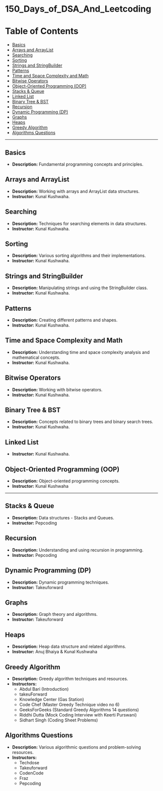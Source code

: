 # 150_Days_of_DSA_And_Leetcoding 
# Table of Contents 

- [Basics](#basics)
- [Arrays and ArrayList](#arrays-and-arraylist)   
- [Searching](#searching)  
- [Sorting](#sorting)  
- [Strings and StringBuilder](#strings-and-stringbuilder)  
- [Patterns](#patterns)  
- [Time and Space Complexity and Math](#time-and-space-complexity-and-math) 
- [Bitwise Operators](#bitwise-operators)
- [Object-Oriented Programming (OOP)](#object-oriented-programming-oop)  
- [Stacks & Queue](#stacks--queue)
- [Linked List](#linked-list)
- [Binary Tree & BST](#binary-tree--bst)
- [Recursion](#recursion)
- [Dynamic Programming (DP)](#dynamic-programming-dp)
- [Graphs](#graphs)
- [Heaps](#heaps)
- [Greedy Algorithm](#greedy-algorithm)
- [Algorithms Questions](#algorithms-questions)

---

## Basics
- **Description:** Fundamental programming concepts and principles.

## Arrays and ArrayList
- **Description:** Working with arrays and ArrayList data structures.
- **Instructor:** Kunal Kushwaha.

## Searching
- **Description:** Techniques for searching elements in data structures.
- **Instructor:** Kunal Kushwaha.

## Sorting
- **Description:** Various sorting algorithms and their implementations.
- **Instructor:** Kunal Kushwaha.

## Strings and StringBuilder
- **Description:** Manipulating strings and using the StringBuilder class.
- **Instructor:** Kunal Kushwaha.

## Patterns
- **Description:** Creating different patterns and shapes.
- **Instructor:** Kunal Kushwaha.

## Time and Space Complexity and Math
- **Description:** Understanding time and space complexity analysis and mathematical concepts.
- **Instructor:** Kunal Kushwaha.

## Bitwise Operators
- **Description:** Working with bitwise operators.
- **Instructor:** Kunal Kushwaha.

## Binary Tree & BST
- **Description:** Concepts related to binary trees and binary search trees.
- **Instructor:** Kunal Kushwaha.
  
## Linked List
- **Instructor:** Kunal Kushwaha.

## Object-Oriented Programming (OOP)
- **Description:** Object-oriented programming concepts.
- **Instructor:** Kunal Kushwaha

---

## Stacks & Queue
- **Description:** Data structures - Stacks and Queues.
- **Instructor:** Pepcoding 

## Recursion
- **Description:** Understanding and using recursion in programming.
- **Instructor:** Pepcoding 

## Dynamic Programming (DP)
- **Description:** Dynamic programming techniques.
- **Instructor:** Takeuforward 

## Graphs
- **Description:** Graph theory and algorithms.
- **Instructor:** Takeuforward 

## Heaps
- **Description:** Heap data structure and related algorithms.
- **Instructor:** Anuj Bhaiya & Kunal Kushwaha

## Greedy Algorithm
- **Description:** Greedy algorithm techniques and resources.
- **Instructors:** 
  - Abdul Bari (Introduction)
  - takeuForward
  - Knowledge Center (Gas Station)
  - Code Chef (Master Greedy Technique video no 6)
  - GeeksForGeeks (Standard Greedy Algorithms 14 questions)
  - Riddhi Dutta (Mock Coding Interview with Keerti Purswani)
  - Sidhart Singh (Coding Sheet Problems)

## Algorithms Questions
- **Description:** Various algorithmic questions and problem-solving resources.
- **Instructors:** 
  - Techdose 
  - Takeuforward 
  - CodenCode 
  - Fraz 
  - Pepcoding 
